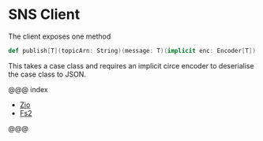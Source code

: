 # SNS Client

The client exposes one method
```scala
def publish[T](topicArn: String)(message: T)(implicit enc: Encoder[T]): F[PublishResponse]
```

This takes a case class and requires an implicit circe encoder to deserialise the case class to JSON.

@@@ index

* [Zio](zio.md)
* [Fs2](fs2.md)

@@@
